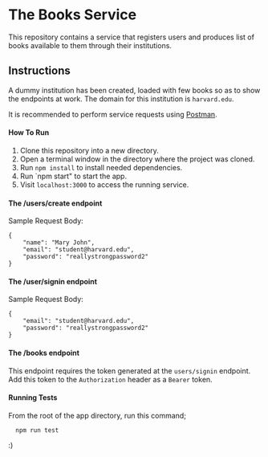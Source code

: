 # The Books Service
This repository contains a service that registers users and produces list of books available to them through their institutions.

## Instructions
A dummy institution has been created, loaded with few books so as to show the endpoints at work. The domain for this institution is `harvard.edu`.

It is recommended to perform service requests using [Postman](https://www.getpostman.com). 

#### How To Run 
1. Clone this repository into a new directory.
2. Open a terminal window in the directory where the project was cloned.
3. Run `npm install` to install needed dependencies.
4. Run `npm start" to start the app.
4. Visit `localhost:3000` to access the running service.

#### The /users/create endpoint
Sample Request Body: 

```
{
	"name": "Mary John",
	"email": "student@harvard.edu",
	"password": "reallystrongpassword2"
}
```
#### The /user/signin endpoint
Sample Request Body: 

```
{
	"email": "student@harvard.edu",
	"password": "reallystrongpassword2"
}
```
#### The /books endpoint
This endpoint requires the token generated at the `users/signin` endpoint. Add this token to the `Authorization` header as a `Bearer` token.

#### Running Tests
From the root of the app directory, run this command;

      npm run test

:)